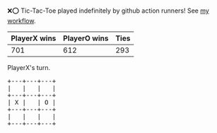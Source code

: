:x::o: Tic-Tac-Toe played indefinitely by github action runners! See [my workflow](.github/workflows/play.yaml).

|PlayerX wins|PlayerO wins|Ties|
|-|-|-|
|701|612|293|

PlayerX's turn.

<pre>
+---+---+---+
|   |   |   |
+---+---+---+
| X |   | O |
+---+---+---+
|   |   |   |
+---+---+---+
</pre>